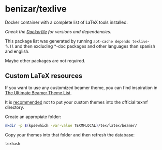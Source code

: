 # benizar/texlive
Docker container with a complete list of LaTeX tools installed.

*Check the [Dockerfile](Dockerfile) for versions and dependencies.*

This package list was generated by running `apt-cache depends texlive-full` and then excluding *-doc packages and other languages than spanish and english.

Maybe other packages are not required.


## Custom LaTeX resources

If you want to use any customized beamer theme, you can find inspiration in [The Ultimate Beamer Theme List](https://github.com/martinbjeldbak/ultimate-beamer-theme-list).

It is [recommended](http://tex.stackexchange.com/a/199480) not to put your custom themes into the official texmf directory. 

Create an appropiate folder:

```bash
mkdir -p $(kpsewhich -var-value TEXMFLOCAL)/tex/latex/beamer/
```

Copy your themes into that folder and then refresh the database:

```bash
texhash
```
